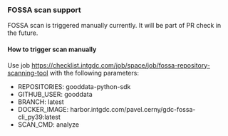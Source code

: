 ### FOSSA scan support
FOSSA scan is triggered manually currently. It will be part of PR check in the future.

#### How to trigger scan manually
Use job https://checklist.intgdc.com/job/space/job/fossa-repository-scanning-tool with the following parameters:
- REPOSITORIES: gooddata-python-sdk
- GITHUB_USER: gooddata
- BRANCH: latest
- DOCKER_IMAGE: harbor.intgdc.com/pavel.cerny/gdc-fossa-cli_py39:latest
- SCAN_CMD: analyze
